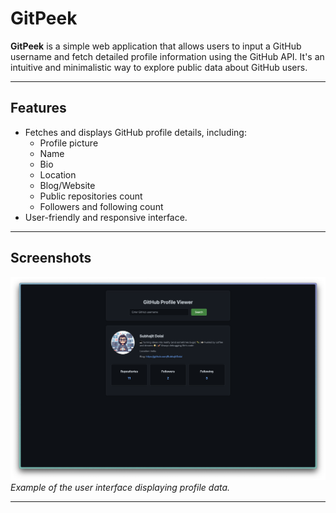 # GitPeek

**GitPeek** is a simple web application that allows users to input a GitHub username and fetch detailed profile information using the GitHub API. It's an intuitive and minimalistic way to explore public data about GitHub users.

---

## Features

- Fetches and displays GitHub profile details, including:
  - Profile picture
  - Name
  - Bio
  - Location
  - Blog/Website
  - Public repositories count
  - Followers and following count
- User-friendly and responsive interface.

---

## Screenshots

![GitPeek Screenshot](/Screenshot.png)  
*Example of the user interface displaying profile data.*

---
